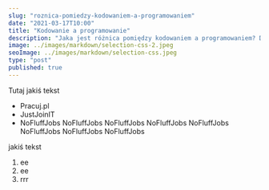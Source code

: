 ```yaml
---
slug: "roznica-pomiedzy-kodowaniem-a-programowaniem"
date: "2021-03-17T10:00"
title: "Kodowanie a programowanie"
description: "Jaka jest różnica pomiędzy kodowaniem a programowaniem? Dziś odpowiem Ci na to pytanie."
image: ../images/markdown/selection-css-2.jpeg
seoImage: ../images/markdown/selection-css.jpeg
type: "post"
published: true
---
```


Tutaj jakiś tekst

- Pracuj.pl
- JustJoinIT
- NoFluffJobs NoFluffJobs NoFluffJobs NoFluffJobs NoFluffJobs NoFluffJobs NoFluffJobs NoFluffJobs

jakiś tekst

1. ee
2. ee
3. rrr
